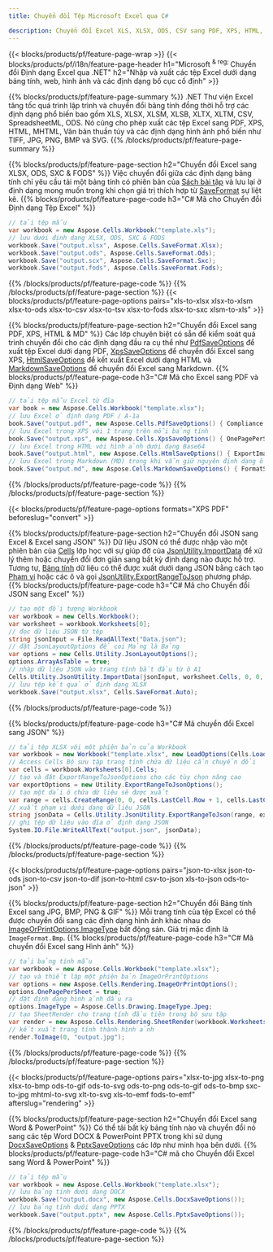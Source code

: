 ```yaml
---
title: Chuyển đổi Tệp Microsoft Excel qua C# 

description: Chuyển đổi Excel XLS, XLSX, ODS, CSV sang PDF, XPS, HTML, JPEG, HTML và nhiều định dạng phổ biến khác chỉ với vài dòng mã C#.
---
```

{{< blocks/products/pf/feature-page-wrap >}}
{{< blocks/products/pf/i18n/feature-page-header h1="Microsoft <sup> & reg; </sup> Chuyển đổi Định dạng Excel qua .NET" h2="Nhập và xuất các tệp Excel dưới dạng bảng tính, web, hình ảnh và các định dạng bố cục cố định" >}}

{{% blocks/products/pf/feature-page-summary %}}
.NET Thư viện Excel tăng tốc quá trình lập trình và chuyển đổi bảng tính đồng thời hỗ trợ các định dạng phổ biến bao gồm XLS, XLSX, XLSM, XLSB, XLTX, XLTM, CSV, SpreadsheetML, ODS. Nó cũng cho phép xuất các tệp Excel sang PDF, XPS, HTML, MHTML, Văn bản thuần túy và các định dạng hình ảnh phổ biến như TIFF, JPG, PNG, BMP và SVG.
{{% /blocks/products/pf/feature-page-summary %}}

{{% blocks/products/pf/feature-page-section h2="Chuyển đổi Excel sang XLSX, ODS, SXC & FODS" %}}
Việc chuyển đổi giữa các định dạng bảng tính chỉ yêu cầu tải một bảng tính có phiên bản của [Sách bài tập](https://reference.aspose.com/cells/net/aspose.cells/workbook) và lưu lại ở định dạng mong muốn trong khi chọn giá trị thích hợp từ [SaveFormat](https://reference.aspose.com/cells/net/aspose.cells/saveformat) sự liệt kê.
{{% blocks/products/pf/feature-page-code h3="C# Mã cho Chuyển đổi Định dạng Tệp Excel" %}}

```cs
// tải tệp mẫu
var workbook = new Aspose.Cells.Workbook("template.xls");
// lưu dưới định dạng XLSX, ODS, SXC & FODS
workbook.Save("output.xlsx", Aspose.Cells.SaveFormat.Xlsx);
workbook.Save("output.ods", Aspose.Cells.SaveFormat.Ods);
workbook.Save("output.scx", Aspose.Cells.SaveFormat.Sxc);
workbook.Save("output.fods", Aspose.Cells.SaveFormat.Fods);

```
{{% /blocks/products/pf/feature-page-code %}}
{{% /blocks/products/pf/feature-page-section %}}
{{< blocks/products/pf/feature-page-options pairs="xls-to-xlsx xlsx-to-xlsm xlsx-to-ods xlsx-to-csv xlsx-to-tsv xlsx-to-fods xlsx-to-sxc xlsm-to-xls" >}}


{{% blocks/products/pf/feature-page-section h2="Chuyển đổi Excel sang PDF, XPS, HTML & MD" %}}
Các lớp chuyên biệt có sẵn để kiểm soát quá trình chuyển đổi cho các định dạng đầu ra cụ thể như [PdfSaveOptions](https://reference.aspose.com/cells/net/aspose.cells/pdfsaveoptions) để xuất tệp Excel dưới dạng PDF, [XpsSaveOptions](https://reference.aspose.com/cells/net/aspose.cells/xpssaveoptions) để chuyển đổi Excel sang XPS, [HtmlSaveOptions](https://reference.aspose.com/cells/net/aspose.cells/htmlsaveoptions) để kết xuất Excel dưới dạng HTML và [MarkdownSaveOptions](https://reference.aspose.com/cells/net/aspose.cells/markdownsaveoptions) để chuyển đổi Excel sang Markdown. 
{{% blocks/products/pf/feature-page-code h3="C# Mã cho Excel sang PDF và Định dạng Web" %}}

```cs
// tải tệp mẫu Excel từ đĩa
var book = new Aspose.Cells.Workbook("template.xlsx");
// lưu Excel ở định dạng PDF / A-1a
book.Save("output.pdf", new Aspose.Cells.PdfSaveOptions() { Compliance = PdfComplianceVersion.PdfA1a });
// lưu Excel trong XPS với 1 trang trên mỗi bảng tính
book.Save("output.xps", new Aspose.Cells.XpsSaveOptions() { OnePagePerSheet = true });
// lưu Excel trong HTML với hình ảnh dưới dạng Base64
book.Save("output.html", new Aspose.Cells.HtmlSaveOptions() { ExportImagesAsBase64 = true });
// lưu Excel trong Markdown (MD) trong khi vẫn giữ nguyên định dạng ô
book.Save("output.md", new Aspose.Cells.MarkdownSaveOptions() { FormatStrategy = Cells.CellValueFormatStrategy.CellStyle });

```
{{% /blocks/products/pf/feature-page-code %}}
{{% /blocks/products/pf/feature-page-section %}}

{{< blocks/products/pf/feature-page-options formats="XPS PDF" beforeslug="convert" >}}

{{% blocks/products/pf/feature-page-section h2="Chuyển đổi JSON sang Excel & Excel sang JSON" %}}
Dữ liệu JSON có thể được nhập vào một phiên bản của [Cells](https://reference.aspose.com/cells/net/aspose.cells/cells) lớp học với sự giúp đỡ của [JsonUtility.ImportData](https://reference.aspose.com/cells/net/aspose.cells.utility/jsonutility/methods/importdata) để xử lý thêm hoặc chuyển đổi đơn giản sang bất kỳ định dạng nào được hỗ trợ. Tương tự, [Bảng tính](https://reference.aspose.com/cells/net/aspose.cells/worksheet) dữ liệu có thể được xuất dưới dạng JSON bằng cách tạo [Phạm vi](https://reference.aspose.com/cells/net/aspose.cells/range) hoặc các ô và gọi [JsonUtility.ExportRangeToJson](https://reference.aspose.com/cells/net/aspose.cells.utility/jsonutility/methods/exportrangetojson) phương pháp.
{{% blocks/products/pf/feature-page-code h3="C# Mã cho Chuyển đổi JSON sang Excel" %}}
```cs
// tạo một đối tượng Workbook
var workbook = new Cells.Workbook();
var worksheet = workbook.Worksheets[0];
// đọc dữ liệu JSON từ tệp
string jsonInput = File.ReadAllText("Data.json");
// đặt JsonLayoutOptions để coi Mảng là Bảng
var options = new Cells.Utility.JsonLayoutOptions();
options.ArrayAsTable = true;
// nhập dữ liệu JSON vào trang tính bắt đầu từ ô A1
Cells.Utility.JsonUtility.ImportData(jsonInput, worksheet.Cells, 0, 0, options);
// lưu tệp kết quả ở định dạng XLSX
workbook.Save("output.xlsx", Cells.SaveFormat.Auto); 

```
{{% /blocks/products/pf/feature-page-code %}}

{{% blocks/products/pf/feature-page-code h3="C# Mã chuyển đổi Excel sang JSON" %}}
```cs
// tải tệp XLSX với một phiên bản của Workbook
var workbook = new Workbook("template.xlsx", new LoadOptions(Cells.LoadFormat.Auto));
// Access Cells Bộ sưu tập trang tính chứa dữ liệu cần chuyển đổi
var cells = workbook.Worksheets[0].Cells;
// tạo và đặt ExportRangeToJsonOptions cho các tùy chọn nâng cao
var exportOptions = new Utility.ExportRangeToJsonOptions();
// tạo một dải ô chứa dữ liệu sẽ được xuất
var range = cells.CreateRange(0, 0, cells.LastCell.Row + 1, cells.LastCell.Column + 1);
// xuất phạm vi dưới dạng dữ liệu JSON
string jsonData = Cells.Utility.JsonUtility.ExportRangeToJson(range, exportOptions);
// ghi tệp dữ liệu vào đĩa ở định dạng JSON
System.IO.File.WriteAllText("output.json", jsonData); 

```
{{% /blocks/products/pf/feature-page-code %}}
{{% /blocks/products/pf/feature-page-section %}}

{{< blocks/products/pf/feature-page-options pairs="json-to-xlsx json-to-ods json-to-csv json-to-dif json-to-html csv-to-json xls-to-json ods-to-json" >}}

{{% blocks/products/pf/feature-page-section h2="Chuyển đổi Bảng tính Excel sang JPG, BMP, PNG & GIF" %}}
Mỗi trang tính của tệp Excel có thể được chuyển đổi sang các định dạng hình ảnh khác nhau do [ImageOrPrintOptions.ImageType](https://reference.aspose.com/cells/net/aspose.cells.rendering/imageorprintoptions/properties/imagetype) bất động sản. Giá trị mặc định là `ImageFormat.Bmp`.
{{% blocks/products/pf/feature-page-code h3="C# Mã chuyển đổi Excel sang Hình ảnh" %}}
```cs
// tải bảng tính mẫu
var workbook = new Aspose.Cells.Workbook("template.xlsx");
// tạo và thiết lập một phiên bản ImageOrPrintOptions
var options = new Aspose.Cells.Rendering.ImageOrPrintOptions();
options.OnePagePerSheet = true;
// đặt định dạng hình ảnh đầu ra
options.ImageType = Aspose.Cells.Drawing.ImageType.Jpeg;
// tạo SheetRender cho trang tính đầu tiên trong bộ sưu tập
var render = new Aspose.Cells.Rendering.SheetRender(workbook.Worksheets[0], options);
// kết xuất trang tính thành hình ảnh
render.ToImage(0, "output.jpg");

```
{{% /blocks/products/pf/feature-page-code %}}
{{% /blocks/products/pf/feature-page-section %}}

{{< blocks/products/pf/feature-page-options pairs="xlsx-to-jpg xlsx-to-png xlsx-to-bmp ods-to-gif ods-to-svg ods-to-png ods-to-gif ods-to-bmp sxc-to-jpg mhtml-to-svg xlt-to-svg xls-to-emf fods-to-emf" afterslug="rendering" >}}

{{% blocks/products/pf/feature-page-section h2="Chuyển đổi Excel sang Word & PowerPoint" %}}
Có thể tải bất kỳ bảng tính nào và chuyển đổi nó sang các tệp Word DOCX & PowerPoint PPTX trong khi sử dụng [DocxSaveOptions](https://reference.aspose.com/cells/net/aspose.cells/docxsaveoptions) & [PptxSaveOptions](https://reference.aspose.com/cells/net/aspose.cells/pptxsaveoptions) các lớp như minh họa bên dưới.
{{% blocks/products/pf/feature-page-code h3="C# mã cho Chuyển đổi Excel sang Word & PowerPoint" %}}
```cs
// tải tệp mẫu
var workbook = new Aspose.Cells.Workbook("template.xlsx");
// lưu bảng tính dưới dạng DOCX
workbook.Save("output.docx", new Aspose.Cells.DocxSaveOptions());
// lưu bảng tính dưới dạng PPTX
workbook.Save("output.pptx", new Aspose.Cells.PptxSaveOptions());

```
{{% /blocks/products/pf/feature-page-code %}}
{{% /blocks/products/pf/feature-page-section %}}
